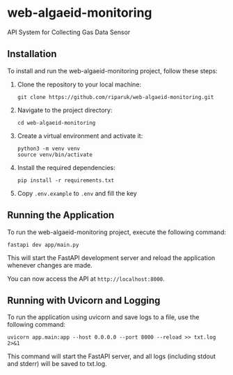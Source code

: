 # web-algaeid-monitoring
API System for Collecting Gas Data Sensor

## Installation
To install and run the web-algaeid-monitoring project, follow these steps:

1. Clone the repository to your local machine:

    ```shell
    git clone https://github.com/riparuk/web-algaeid-monitoring.git
    ```

2. Navigate to the project directory:

    ```shell
    cd web-algaeid-monitoring
    ```

3. Create a virtual environment and activate it:

    ```shell
    python3 -m venv venv
    source venv/bin/activate
    ```

4. Install the required dependencies:

    ```shell
    pip install -r requirements.txt
    ```

5. Copy `.env.example` to `.env` and fill the key

## Running the Application

To run the web-algaeid-monitoring project, execute the following command:

```shell
fastapi dev app/main.py
```

This will start the FastAPI development server and reload the application whenever changes are made.

You can now access the API at `http://localhost:8000`.

## Running with Uvicorn and Logging

To run the application using uvicorn and save logs to a file, use the following command:

```shell
uvicorn app.main:app --host 0.0.0.0 --port 8000 --reload >> txt.log 2>&1
```

This command will start the FastAPI server, and all logs (including stdout and stderr) will be saved to txt.log.